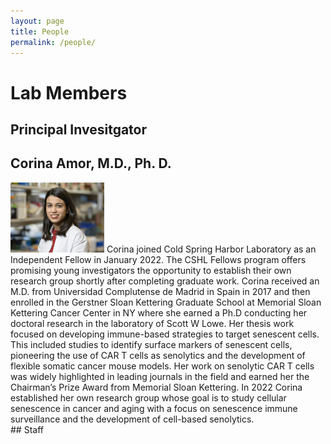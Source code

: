 ```yaml
---
layout: page
title: People
permalink: /people/
---
```

# Lab Members
## Principal Invesitgator
## Corina Amor, M.D., Ph. D.
<!-- ![Corina](../img/Corina_headshot.jpeg) -->
<!-- <img style="float: left; margin: 0px 15px 15px 0px;" src="../img/Corina_headshot.jpeg" width="300" /> -->
<div style="text-align: left"><img src="../img/Corina_headshot.jpeg" width="150" />
Corina joined Cold Spring Harbor Laboratory as an Independent Fellow in January 2022. The CSHL Fellows program offers promising young investigators the opportunity to establish their own research group shortly after completing graduate work. Corina received an M.D. from Universidad Complutense de Madrid in Spain in 2017 and then enrolled in the Gerstner Sloan Kettering Graduate School at Memorial Sloan Kettering Cancer Center in NY where she earned a Ph.D conducting her doctoral research in the laboratory of Scott W Lowe. Her thesis work focused on developing immune-based strategies to target senescent cells. This included studies to identify surface markers of senescent cells, pioneering the use of CAR T cells as senolytics and the development of flexible somatic cancer mouse models. Her work on senolytic CAR T cells was widely highlighted in leading journals in the field and earned her the Chairman’s Prize Award from Memorial Sloan Kettering. In 2022 Corina established her own research group whose goal is to study cellular senescence in cancer and aging with a focus on senescence immune surveillance and the development of  cell-based senolytics.
</div>
## Staff